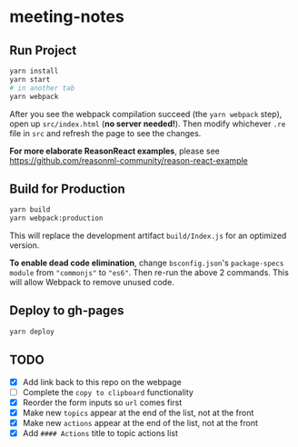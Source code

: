 # meeting-notes

## Run Project

```sh
yarn install
yarn start
# in another tab
yarn webpack
```

After you see the webpack compilation succeed (the `yarn webpack` step), open up `src/index.html` (**no server needed!**). Then modify whichever `.re` file in `src` and refresh the page to see the changes.

**For more elaborate ReasonReact examples**, please see https://github.com/reasonml-community/reason-react-example

## Build for Production

```sh
yarn build
yarn webpack:production
```

This will replace the development artifact `build/Index.js` for an optimized version.

**To enable dead code elimination**, change `bsconfig.json`'s `package-specs` `module` from `"commonjs"` to `"es6"`. Then re-run the above 2 commands. This will allow Webpack to remove unused code.

## Deploy to gh-pages

```sh
yarn deploy
```

## TODO

- [x] Add link back to this repo on the webpage
- [ ] Complete the `copy to clipboard` functionality
- [x] Reorder the form inputs so `url` comes first
- [x] Make new `topics` appear at the end of the list, not at the front
- [x] Make new `actions` appear at the end of the list, not at the front
- [x] Add `#### Actions` title to topic actions list
